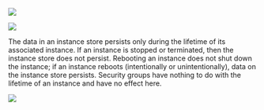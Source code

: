 ![](https://user-images.githubusercontent.com/26511983/70857441-ca494480-1eb3-11ea-8918-48fa832a2504.png)

![](https://user-images.githubusercontent.com/26511983/70857448-ebaa3080-1eb3-11ea-8ea0-0cf6e649719f.png)

The data in an instance store persists only during the lifetime of its associated
instance. If an instance is stopped or terminated, then the instance store does not persist.
Rebooting an instance does not shut down the instance; if an instance reboots
(intentionally or unintentionally), data on the instance store persists. Security groups
have nothing to do with the lifetime of an instance and have no effect here.


![](https://user-images.githubusercontent.com/26511983/71334685-d2812f80-2504-11ea-8872-c6f8c1219bbd.png)
